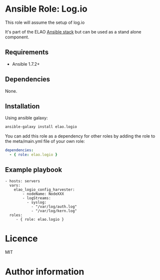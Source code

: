 
# Ansible Role: Log.io

This role will assume the setup of log.io

It's part of the ELAO [Ansible stack](http://ansible.elao.com) but can be used as a stand alone component.

## Requirements

- Ansible 1.7.2+

## Dependencies

None.

## Installation

Using ansible galaxy:

```bash
ansible-galaxy install elao.logio
```
You can add this role as a dependency for other roles by adding the role to the meta/main.yml file of your own role:

```yaml
dependencies:
  - { role: elao.logio }
```

## Example playbook

    - hosts: servers
      vars:
        elao_logio_config_harvester:
            - nodeName: NodeXXX
            - logStreams:
              - syslog:
                - "/var/log/auth.log"
                - "/var/log/kern.log"
      roles:
         - { role: elao.logio }

# Licence

MIT

# Author information

